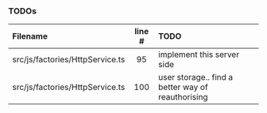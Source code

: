 ### TODOs
| Filename | line # | TODO
|:------|:------:|:------
| src/js/factories/HttpService.ts | 95 | implement this server side
| src/js/factories/HttpService.ts | 100 | user storage.. find a better way of reauthorising
